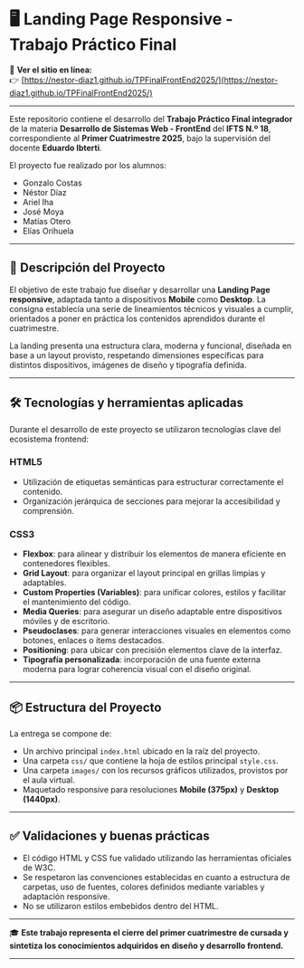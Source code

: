 # 🖥️ Landing Page Responsive - Trabajo Práctico Final


📢 **Ver el sitio en línea:**  
👉 [https://nestor-diaz1.github.io/TPFinalFrontEnd2025/](https://nestor-diaz1.github.io/TPFinalFrontEnd2025/)

---

Este repositorio contiene el desarrollo del **Trabajo Práctico Final integrador** de la materia **Desarrollo de Sistemas Web - FrontEnd** del **IFTS N.º 18**, correspondiente al **Primer Cuatrimestre 2025**, bajo la supervisión del docente **Eduardo Ibterti**.

El proyecto fue realizado por los alumnos:
- Gonzalo Costas  
- Néstor Díaz  
- Ariel Iha  
- José Moya  
- Matías Otero  
- Elías Orihuela

---

## 📄 Descripción del Proyecto

El objetivo de este trabajo fue diseñar y desarrollar una **Landing Page responsive**, adaptada tanto a dispositivos **Mobile** como **Desktop**. La consigna establecía una serie de lineamientos técnicos y visuales a cumplir, orientados a poner en práctica los contenidos aprendidos durante el cuatrimestre.

La landing presenta una estructura clara, moderna y funcional, diseñada en base a un layout provisto, respetando dimensiones específicas para distintos dispositivos, imágenes de diseño y tipografía definida.

---

## 🛠️ Tecnologías y herramientas aplicadas

Durante el desarrollo de este proyecto se utilizaron tecnologías clave del ecosistema frontend:

### HTML5
- Utilización de etiquetas semánticas para estructurar correctamente el contenido.
- Organización jerárquica de secciones para mejorar la accesibilidad y comprensión.

### CSS3
- **Flexbox**: para alinear y distribuir los elementos de manera eficiente en contenedores flexibles.
- **Grid Layout**: para organizar el layout principal en grillas limpias y adaptables.
- **Custom Properties (Variables)**: para unificar colores, estilos y facilitar el mantenimiento del código.
- **Media Queries**: para asegurar un diseño adaptable entre dispositivos móviles y de escritorio.
- **Pseudoclases**: para generar interacciones visuales en elementos como botones, enlaces o ítems destacados.
- **Positioning**: para ubicar con precisión elementos clave de la interfaz.
- **Tipografía personalizada**: incorporación de una fuente externa moderna para lograr coherencia visual con el diseño original.

---

## 📦 Estructura del Proyecto

La entrega se compone de:
- Un archivo principal `index.html` ubicado en la raíz del proyecto.
- Una carpeta `css/` que contiene la hoja de estilos principal `style.css`.
- Una carpeta `images/` con los recursos gráficos utilizados, provistos por el aula virtual.
- Maquetado responsive para resoluciones **Mobile (375px)** y **Desktop (1440px)**.

---

## ✅ Validaciones y buenas prácticas

- El código HTML y CSS fue validado utilizando las herramientas oficiales de W3C.
- Se respetaron las convenciones establecidas en cuanto a estructura de carpetas, uso de fuentes, colores definidos mediante variables y adaptación responsive.
- No se utilizaron estilos embebidos dentro del HTML.

---

🎓 **Este trabajo representa el cierre del primer cuatrimestre de cursada y sintetiza los conocimientos adquiridos en diseño y desarrollo frontend.**

---
